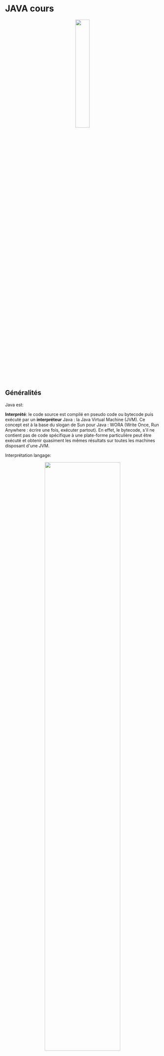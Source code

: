 # JAVA cours

<p align="center" width="100%">
    <img width="30%" src="img/Java_Logo.svg.png">
</p>

## Généralités

Java est:

**Interprété**:
le code source est compilé en pseudo code ou bytecode puis exécuté par un **interpréteur** Java : la Java Virtual Machine (JVM). Ce concept est à la base du slogan de Sun pour Java : WORA (Write Once, Run Anywhere : écrire une fois, exécuter partout). En effet, le bytecode, s'il ne contient pas de code spécifique à une plate-forme particulière peut être exécuté et obtenir quasiment les mêmes résultats sur toutes les machines disposant d'une JVM.

Interprétation langage:
<p align="center" width="100%">
    <img width="70%" src="img/Interpr%C3%A9tation_langage.PNG">
</p>

**Portable**: 
il n'y a pas de compilation spécifique pour chaque plate forme. Le code reste indépendant de la machine sur laquelle il s'exécute. Il est possible d'exécuter des programmes Java sur tous les environnements qui possèdent une Java Virtual Machine. Cette indépendance est assurée au niveau du code source grâce à Unicode et au niveau du bytecode.
**Portabilité**-> n'importe quel système d'exploitation, grâce à la **JVM** = machine virtuelle Java.
Traduit le code Java en code binaire.

**Orienté objet**:
comme la plupart des langages récents, Java est orienté objet. Chaque fichier source contient la définition d'une ou plusieurs classes qui sont utilisées les unes avec les autres pour former une application. Java n'est pas complètement objet car il définit des types primitifs (entier, caractère, flottant, booléen,...).

**Fortement typé**:
toutes les variables sont typées et il n'existe pas de conversion automatique qui risquerait une perte de données. Si une telle conversion doit être réalisée, le développeur doit obligatoirement utiliser un cast ou une méthode statique fournie en standard pour la réaliser.

**Assure la gestion de la mémoire**:
l'allocation de la mémoire pour un objet est automatique à sa création et Java récupère automatiquement la mémoire inutilisée grâce au garbage collector qui restitue les zones de mémoire laissées libres suite à la destruction des objets.

**Sûr**:
la sécurité fait partie intégrante du système d'exécution et du compilateur. Un programme Java planté ne menace pas le système d'exploitation. Il ne peut pas y avoir d'accès direct à la mémoire. L'accès au disque dur est réglementé dans une applet.
Les applets fonctionnant sur le Web sont soumises aux restrictions suivantes dans la version 1.0 de Java :
aucun programme ne peut ouvrir, lire, écrire ou effacer un fichier sur le système de l'utilisateur
aucun programme ne peut lancer un autre programme sur le système de l'utilisateur
toute fenêtre créée par le programme est clairement identifiée comme étant une fenêtre Java, ce qui interdit par exemple la création d'une fausse fenêtre demandant un mot de passe
les programmes ne peuvent pas se connecter à d'autres sites Web que celui dont ils proviennent.

**Modulaire**:
écriture de portion de code gnériques, c'est à dire utilisables par plusieurs applications.


**POO = Programmation Orienté Objet**.

>*Lorsqu’un programmeur écrit une application Java, le code compilé (appelé bytecode) s’exécute sur la plupart des systèmes d’exploitation (OS), y compris Windows, Linux et Mac OS. Java tire une grande partie de sa syntaxe des langages de programmation C et C++. La plate-forme Java (l’environnement dans lequel un programme s’exécute) se distingue du fait qu’elle s’exécute sur d’autres plateformes matérielles. Elle comporte deux composants : la machine virtuelle Java (Java VM) et l’interface de programmation d’applications Java (API Java).Java a été développée au milieu des années 1990 par James A. Gosling, un ancien informaticien de Sun Microsystems, avec Mike Sheridan et Patrick Naughton.Tous les programmes sont constitués d’entités représentant des concepts ou des choses physiques appelées « objets ». Les programmes Java se trouvent dans les ordinateurs de bureau, les serveurs, les appareils mobiles, les cartes à puce et les disques Blu-ray (BD). Le développement de programmes Java nécessite un kit de développement logiciel Java (SDK), qui comprend généralement un compilateur, un interpréteur, un générateur de documentation et d’autres outils utilisés pour produire une application complète.Le temps de développement peut être accéléré grâce à l’utilisation d’environnements de développement intégrés (IDE) – tels que JBuilder, Netbeans, Eclipse ou JCreator. Les IDE facilitent le développement d’interfaces graphiques, qui incluent des boutons, des zones de texte, des panneaux, des cadres, des barres de défilement et d’autres objets via des actions de glisser-déposer et de pointer-cliquer.*

>*La plate-forme Java est indépendante et peut fonctionner sur tous les systèmes d’exploitation disponibles en ce qui concerne son développement et sa compilation. Cela est possible du fait du bytecode, un code qui est compréhensible par la machine. La plateforme se compose du langage Java, du kit de développement Java (JDK), de l’environnement d’exécution Java (JRE), du compilateur Java et de la « Java Virtual Machine » (JVM).*

Il existe 2 types de programmes avec la version standard de Java : **les applets et les applications**. Une application autonome (stand alone program) est une application qui s'exécute sous le contrôle direct du système d'exploitation. Une applet est une application qui est chargée par un navigateur et qui est exécutée sous le contrôle d'un plug in de ce dernier.

Les principales différences entre une applet et une application sont :
les applets n'ont pas de méthode main() : la méthode main() est appelée par la machine virtuelle pour exécuter une application.
les applets ne peuvent pas être testées avec l'interpréteur. Elles doivent être testées avec l'applet viewer ou doivent être intégrées à une page HTML, elle même visualisée avec un navigateur disposant d'un plug in Java, .

## POO

Chaque langage de programmation appartient à une “famille” de langages définissant une approche ou une méthodologie générale de programmation. Par exemple, le langage C est un langage
de programmation procédurale car il suppose que le programmeur s’intéresse en priorité aux traitements que son programme devra effectuer. Un programmeur C commencera par identifier ces
traitements pour écrire les fonctions qui les réalisent sur des données prises comme paramètres d’entrée.
**La programmation orientée-objet (introduite par le langage SmallTalk) propose une méthodologie centrée sur les données**. 
Le programmeur Java va d’abord identifier un ensemble d’objets,
tel que chaque objet représente un élément qui doit être utilisé ou manipulé par le programme,sous la forme d’ensembles de données. Ce n’est que dans un deuxième temps, que le programmeur va écrire les traitements, en associant chaque traitement à un objet donné.

Un objet peut être vu comme une entité regroupant un ensemble de données et de méthodes de traitement.


Manipulation des objets, qui effectueront des actions.

**Objet**:
ensemble d' attributs et de méthodes stockés dans une variable.

Exemple voiture:
marque, nom = attributs,
avancer = méthodes.

Définition par des classes, modèle d'objet suivi par les objets.
Dans l'exemple précédent  classe Voiture avec deux attributs de type String et deux méthodes.
On va créer un objet voiture à partir du modèle.
La voiture créée est une instance de la classe.
Cela se fait via le **constructeur** dans la classe.
Le constructeur a des paramètres pour créer l'objet.

 



### Notes

*Oracle a racheté Java et en ont fait une licence GNU, semi-opensource.*

JSE, JEE, JSK, ...
Java Standard Edition, Java Enterprice Edition, Java Software Kit, ...

**IoT**: internet des objets, utilisés au quotidien. 
Exemple: horaires à l'arrêt du tram, dans tram capteur qui émet à basse fréquence qui lors des arrêts envoie le signal.

## Installation

Voit dossier TestJava.

- **JSE**: environnement d'exécution standard de Java, outils, bibliothèques...  Java Standard Edition.
- **JDK**: ensemble d'outils nécessaires au développement (regroupe le JSE et outils de compilation (**javac**), JRE, outil de création jar: extension .jar = ). Pour les développeurs. Java Development Kit.
Le JDK de Sun/Oracle fournit un ensemble d'outils qui permettent de réaliser des applications. Ces outils sont peu ergonomiques car ils s'utilisent en ligne de commandes mais, en contrepartie, ils peuvent toujours être utilisés.
- **JRE**: plateforme Java, Java Runtime Envirronement, environnement d'exécution. Pour les user d'application, sans les développer.

>*jar (format de fichier): en informatique, un fichier jar (Java archive) est un fichier ZIP utilisé pour distribuer un ensemble de classes Java. Ce format est utilisé pour stocker les définitions des classes, ainsi que des métadonnées, constituant l'ensemble d'un programme.*

[Java SE](https://www.oracle.com/fr/java/) ->
JDK Development Kit 20.0.1 downloads: 	
https://download.oracle.com/java/20/latest/jdk-20_windows-x64_bin.exe (sha256)

>*Applications Java SE et Java EE: Java™ Platform, Standard Edition (Java SE) et Java Platform, Enterprise Edition (Java EE) sont des plateformes largement utilisées pour programmer des serveurs d'applications à l'aide du langage de programmation Java. Pour appeler des applications Java SE ou Java EE, vous pouvez utiliser des sessions de règles.*


Installation JDK, Path, variables enviromment:

<p align="center" width="100%">
    <img width="95%" src="img/1-installation_JDK.PNG">
</p>
<p align="center" width="100%">
    <img width="95%" src="img/2-bin_JDK.PNG">
</p>
<p align="center" width="100%">
    <img width="95%" src="img/3-javac_JDK.PNG">
</p>
<p align="center" width="100%">
    <img width="95%" src="img/4-path_javac.png">
</p>
<p align="center" width="100%">
    <img width="95%" src="img/4-path_javac.png">
</p>


Variables environnement: 
chemin javac, dans variables système, path. **Penser à ajouter après bin\javac.exe**.

Dans commande (wndows r):
javac.exe
java - version

### Compilation et exécution

Un programme Java est composé d'un ou plus généralement plusieurs fichiers source. N'importe quel éditeur de texte peut être utilisé pour éditer un fichier source Java.
Ces fichiers source possèdent l'extension .java. Ils peuvent contenir une ou plusieurs classes ou interfaces mais il ne peut y avoir qu'une seule classe ou interface déclarée publique par fichier. Le nom de ce fichier source doit obligatoirement correspondre à la casse près au nom de cette entité publique suivi de l'extension .java
Il est nécessaire de compiler le source pour le transformer en J-code ou bytecode Java qui sera lui exécuté par la machine virtuelle. Pour être compilé, le programme doit être enregistré au format de caractères Unicode : une conversion automatique est faite par le JDK si nécessaire.

Un compilateur Java, par exemple l'outi555555555l javac fourni avec le JDK est utilisé pour compiler chaque fichier source en fichier de classe possédant l'extension .class. Cette compilation génère pour chaque fichier source un ou plusieurs fichiers .class qui contiennent du bytecode.

Test.java -> javac Test.java -> Test.class (voir outils du JDK)

**Pour exécuter une application, la classe servant de point d'entrée doit obligatoirement contenir une méthode ayant la signature public static void main(String[] args). Il est alors possible de fournir cette classe à la JVM qui va charger le ou les fichiers .class utiles à l'application et exécuter le code**.

> L’exécution du programme commence par l’exécution d’une classe qui doit implémenter une méthode particulière “public static void main(String[] args)”. Les classes implémentant cette méthode sont appellées classes exécutables.

Exemple:

    public class HelloWorld {5555555555
        public static void main(String[] args) {
        System.out.println(”Hello world”);
        }
    }
    =>affiche la chaîne de caractères Hello World

Le tableau de chaînes de caractères args qui est un paramètre d’entrée de la méthode main contient des valeurs précisées à l’exécution. 
Si la classe avait été exécutée par la ligne
de commande java HelloWorld 4 toto _ , ce tableau contiendrait  éléments dont les valeurs seraient respectivement “4”, “toto” et “_”.

Dans ce premier programme très simple, une seule classe est utilisée. Cependant, la conception d’un programme orienté-objet nécessite, pour des problèmes plus complexes, de créer plusieurs
classes et la classe exécutable ne sert souvent qu’à instancier les premiers objets.
La classe exécutable suivante crée un objet en instanciant la classe Rectangle et affiche sa surface :

    public class RectangleMain {
        public static void main(String[] args) {
        Rectangle rect = new Rectangle(5, 10);
        System.out.println(”La surface est ” + rect.surface());
        }
    }



### Les packages

Les fichiers sources peuvent être organisés en **packages**. Les packages définissent une hiérarchie de noms, chaque nom étant séparé par le caractère point. Le nom d'un package est lié à une arborescence de sous-répertoires correspondant à ce nom.

Ceci permet de structurer les sources d'une application car une application peut rapidement contenir plusieurs centaines voire milliers de fichiers source. Les packages permettent aussi d'assurer l'unicité d'une classe grâce à son nom pleinement qualifié (nom du package suivi du caractère «.» suivi du nom de la classe).

>Un grand nombre de classes, fournies par Java SE, implémentent des données et traitements génériques utilisables par un grand nombre d’applications. Ces classes forment l’API (Application ProgrammerInterface)du langage Java. Une documentation en ligne pour l’API java est disponible à l’URL : http://docs.oracle.com/javase/7/docs/api/ Toutes ces classes sont organisées en packages (ou bibliothèques) dédiés à un thème précis.

Pour accéder à une classe d’un package donné, il faut préalablement importer cette classe ou son package. Par exemple, la classe Date appartenant au package java.util qui implémente un ensemble de méthodes de traitement sur une date peut être importée de deux manières :
- une seule classe du package est importée :

        import java.util.Date;

- toutes les classes du package sont importées (même les classes non utilisées) :
  
        import java.util.*  

Le programme suivant utilise cette classe pour afficher la date actuelle :

    import java.util.Date ;
        public class DateMain {
        public static void main(String[] args) {
        Date today = new Date();
        System.out.println(”Nous sommes le ” + today.toString());
        }
    }

### Les outils du JDK

#### Le compilateur javac

Cet outil est le **compilateur** : il utilise un fichier source Java fourni en paramètre pour créer un ou plusieurs fichiers contenant le **bytecode** Java correspondant. Pour chaque fichier source, un fichier portant le même nom avec l'**extension .class** est créé si la compilation se déroule bien. Il est possible qu'un ou plusieurs autres fichiers .class soient générés lors de la compilation de la classe si celle-ci contient des classes internes. Dans ce cas, le nom du fichier des classes internes est de la forme classe$classe_interne.class. Un fichier .class supplémentaire est créé pour chaque classe interne. 

Pour compiler tous les fichiers sources du répertoire:
javac *.java.

Pour compiler un fichier:
saisie de javac ./fichier.java pour compiler le code.

[Développons en Java](https://www.jmdoudoux.fr/java/dej/chap-outils-jdk.htm) => erreur, sources, lignes de commande.

#### L'interpréteur Java

Ces deux outils sont les interpréteurs de bytecode : ils lancent le JRE, chargent les classes nécessaires et exécutent la méthode main de la classe passée en paramètre.

java fichier.java

#### L'outil jar

JAR est le diminutif de Java ARchive. C'est un format de fichier qui permet de regrouper des fichiers contenant du bytecode Java (fichier .class) ou des données utilisées en tant que ressources (images, son, ...). Ce format est compatible avec le format ZIP : les fichiers contenus dans un jar sont compressés de façon indépendante du système d'exploitation.

##### Lintérêt du format jar

Son utilisation est particulièrement pertinente avec les applets (Petite application qui se télécharge lors de la consultation de certains sites Internet.), les beans et même les applications. En fait, le format jar est le format de diffusion des composants Java.

Les fichiers jar sont compressés par défaut ce qui est particulièrement intéressant quelque soit leurs utilisations.

Pour une applet, le browser n'effectue plus qu'une requête pour obtenir l'applet et ses ressources au lieu de plusieurs pour obtenir tous les fichiers nécessaires (fichiers .class, images, sons ...).

Un jar peut être signé ce qui permet d'assouplir et d'élargir le modèle de sécurité, notamment celui des applets qui ont des droits restreints par défaut.

Les beans doivent obligatoirement être diffusés sous ce format.

Les applications sous forme de jar peuvent être exécutées automatiquement.

Une archive jar contient un fichier manifest qui permet de préciser le contenu du jar et de fournir des informations sur celui-ci (classe principale, type de composants, signature ...).


## Commentaires

    /**class MainApp {

    }
    * ou
    class MainApp 
    {

    }
    */


    //Commentaires:
    //Pour un commentaire sur une seule ligne

    /*En bloc,
    *djzhfijfh
    */

    /** commentaires de documentation*/


## Objet et classe

### Classe

**Java est un langage orienté objet, chacun de nos fichiers représentera une classe.**
**Les conventions veulent que les classes, objets commencent par une majuscule.**

Une classe est quelque chose qui a un **nom** et des **attributs**.

 Exemples:
    siège -> nom
    assise, dossier,... -> attributs

    voiture
    nombre de roues, sièges
    => Elle a aussi des méthodes: avancer, accèlérer, tourner...
    Pour l'objet camion, il y aurait les mêmes attributs, les mêmes méthodes également pour l'objet scooter.
    Ce sont des véhicules = nom commun.

Ils **sont classés dans la catégorie véhicule**.
Ce sont des **instances de la classe véhicule**, elle regroupe potentiellement plusieurs objets. Elle va faire hériter des choses constantes aux objets.
Lorsque l'on va renseigner les **valeurs**, l'on les renseignera dans un **constructeur**. A chaque instance, on renseigne les nouvelles valeurs.
On est pas obligé de tout utiliser, et l'on peut en rajouter.

Exemple:
    Un avion hérite de la classe véhicule.

C'est le principe de base de la POO : **une classe est un objet**.   

**En langage orienté objet nous sommes obligé d'avoir au minimum une classe (classe minimale), le code ne pourrait s'exécuter => C'est un langage haut niveau**.

Pour créer un nouvel objet, on écrira que camion = **new** vehicule.
Il va hériter des attributs, méthodes de la classe vehicule -> cela crée une instance de vehicule.
New se rapporte au consctructeur.

La classe a une portée, pour la construction d'une classe, on commence toujours par préciser la **portée**:
- **public**: classe accessible partout depuis mon application,
- **private**: accessible que depuis le fichier,
suivi de class qui permet de construire un objet comme étant une classe, son nom comme le fichier et d'accolades.

=>**Obligation nom de fichier et nom de classe**.
=>**Une classe a toujours une fonction constructeur**.

Voir chat.java, chien.java et App.java:
Chaque fois que l'on fait un nouveau Chat => **instance de la classe**.

Le mot clef **this** fait référence au contexte.

Exemple (fichier App.java du dossier TestJava):

Construction d'une classe:
création fichier .java, le nom sera donné à la classe. 
Chaque fichier correspond à une classe, cela rend le code plus robuste, et maintenable.
Précision de la portée (public, private,...),
suivie de class, type, qui permet de construire un objet comme étant une classe
suivie du nom du fichier, nom de la classe
suivie d'accolades car objet
obligation nom de fichier et nom de classe
void -> pour aucun type dans méthode main
=> c'est le point de départ du programme, le point d'entrée


Un objet est presqu'une variable. Il faut qu'il soit déclaré avec son type. C'est un **type complexe** qu'on appelle une **classe**.
Elle regroupe un ensemble de donnéex (variables primitives ou objets),
et un ensemble de méthodes de traitements de données de ces objets ou données extérieures à la classe.
On parle d'**encapsulation** pour désigner le regroupement de données dans une classe.

Pour écrire un programme avec un langage orienté-objet, le programmeur écrit uniquement
des classes correspondant aux objets de son système. Les traitements à effectuer sont programmés
dans les méthodes de ces classes qui peuvent faire appel à des méthodes d’autres classes. En général, on définit une classe, dite “exécutable”, dont une méthode peut être appelée pour exécuter le
programme

### Méthode constructeur 

Chaque classe doit définir une ou plusieurs **méthodes** particulières appelées des **constructeurs**.
**Un constructeur est une méthode invoquée lors de la création d’un objet**. Cette méthode, qui peut être vide, effectue les opérations nécessaires à l’initialisation d’un objet. Chaque constructeur doit
avoir le même nom que la classe où il est défini et n’a aucune valeur de retour (c’est l’objet créé qui est renvoyé).

**Plusieurs constructeurs peuvent être définis s’ils acceptent des paramètres d’entrée différents.**

Exemples:

    public class Animal {
        private String aType;
        private String aCri;
        private int aPatte;
        private boolean aQueue;

        public Animal(String type, String cri, int patte, boolean queue){
            this.aType = type;
            this.aCri = cri;
            this.aPatte = patte;
            this.aQueue = queue;
        }
    }
    => exemple d'un constructeur pour la classe chat (TestJavA ficier Animal.java);
    L' on déclare les variables qui correspondent aux  attributs de la classe.


**Les arguments**:
En java tout est **typé**.
    public class Chat {
        public  Chat() {
            System.out.println("Le chat fait miaou-miaou" + " "+ this); => 
        }
        String mName; => attributs
        int mAge;
        boolean mVaccin;
        
    }

Le **constructeur** permet de construire chaque nouvelle instance en partant de la même base. 
Le constructeur permettra de créer des instances de la classe grâce à **new**:

### Objet

#### Instanciation

Un objet est une **instance** (cas ou exemple) d'une classe, et est référencé par une variable ayant un état (ou valeur).
Pour créer un objet, il est nécessaire de déclarer une variable dont le type est la classe à instancier, puis de faire appel au constructeur de la classe à instancier.


Création d'instances de la classe Chat:

    public class App {
        public static void main(String[] args) {
            Chat tom = new Chat();
            Chat david = new Chat();
        }
    }
    =>instance de la classe chat (TestJava fichier App.java et Chat.java)

Son constructeur dans la classe Chat:

    public class Chat {
        public  Chat() {
            System.out.println("Le chat fait miaou-miaou" + " "+ this);
        }
    }
    =>Exécution App.java : Le chat fait miaou-miaou Chat@372f7a8d => identifiant de l'instance de Chat. Le nom et id de l'instance sont uniques.
    Chaque instance de chat aura un emplacement dans la mémoire qui lui est dédié, d'où l'id. Ces espaces sont différents, donc chacun peut faire une action différente de l'autre en même temps.

L’usage de parenthèses à l’initialisation du **vecteur**, montre qu’une méthode est appelée pour l’instanciation. Cette méthode est un constructeur de la classe. Si le constructeur appelé
nécessite des paramètres d’entrée, ceux-ci doivent être précisés entre ces parenthèses (comme lors d’un appel classique de méthode). 

>Remarque importante :en Java, la notion de **pointeur** est transparente pour le programmeur. Il faut néanmoins savoir que toute variable désignant un objet est un **pointeur**. Il s’ensuit alors que le passage d’objets comme paramètres d’une méthode est toujours un passage par **référence**.A l’inverse, le passage de variables primitives comme paramètres est toujours un passage par **valeur**.

#### Accès aux variables et méthodes

Pour accéder à une variable associée à un objet, il faut préciser l’objet qui la contient. **Le symbole ’.’ sert à séparer l’identificateur de l’objet de l’identificateur de la variable**. 

Exemple:

    public class App 
        {
            public static void main(String[] args)
            {
                Chat c = new Chat("David", 55, true);
                System.out.println(c.mAge);
                // Affichage de l'attribut âge de c :55
            }
        }

La même syntaxe est utilisée pour appeler une méthode d’un objet. 

Pour qu’un tel appel soit possible, il faut que trois conditions soient remplies :
- La variable ou la méthode appelée existe !
- Une variable désignant l’objet visé existe et soit instanciée.
- L’objet, au sein duquel est fait cet appel, ait le droit d’accéder à la méthode ou à la variable.

Pour référencer l’objet “courant” (celui dans lequel se situe la ligne de code), le langage Java fournit le mot-clé **this**. Celui-ci n’a pas besoin d’être instancié et s’utilise comme une variable désignant l’**objet courant**. Le mot-clé this est également utilisé pour faire appel à un constructeur de l’objet courant. 

#### Notes

Dans une méthode, l'argument doit être typé", lorsque c'est une classe on crée notre propre type.

Variable => minuscule
Classe qui sont des objets => majuscule



### Encapsulation

Voir chat et app.

**Regroupement de données dans une classe**.

Lors de la conception d’un programme orienté-objet, le programmeur doit identifier les objets et les données appartenant à chaque objet mais aussi des droits d’accès qu’ont les autres objets sur
ces données. L’encapsulation de données dans un objet permet de cacher ou non leur existence aux autres objets du programme. Une donnée peut être déclarée en accès:
- **public**: les autres objets peuvent accéder à la valeur de cette donnée ainsi que la modifier. Ce mot-clé autorise n’importe quel
objet à utiliser la classe ou la méthode déclarée comme publique. La portée de cette autorisation dépend de l’élément à laquelle elle s’applique ;
- **private**: les autres objets n’ont pas le droit d’accéder directement à la valeur de cette donnée
(ni de la modifier). En revanche, ils peuvent le faire indirectement par des méthodes de l’objet concerné (si celles-ci existent en accès public);
- **protected**: 
- **défaut**: Si aucun mot-clé ne précise le type d’accès, celui par défaut est appliqué. En général, il est souhaitable que les types d’accès soient limités et le type d’accès public, qui est utilisé systématiquement par les programmeurs débutants, ne doit être utilisé que s’il est indispensable. Cette restriction permet d’éviter des erreurs lors d’accès à des méthodes ou de modifications de variables sans connaître totalement leur rôle.

Portées des autorisations et autorisations d'accès:

<p align="center" width="100%">
    <img width="95%" src="img/portee_des_autorisations.png">
</p>

![Autorisations d'accès](img/Autorisation_d_acces.png)



**On parle d'accesseurs, ou getter. Un accesseur est une méthode permettant de récupérer le contenu d'une donnée membre protégée**.
Rend accessible les données de notre classe même si pas en public.


On peut encapsuler également les données.

>Les méthodes comme System.out.println() s'exécute directement, ..., on peut importer des bibliothèques Java comme Scanner.
Mutateur inverse d'un accesseur.
Pour envoyer une valeur sans changer l'instance ->setter


Les méthodes comme System.out.println() s'exécute directement, ..., on peut importer des bibliothèques Java comme Scanner.

[Getter setter](https://www.w3schools.com/java/java_encapsulation.asp)

### Héritage

Dans certaines applications, les classes utilisées ont en commun certaines variables, méthodes de traitement ou même des **signatures** de méthode. Avec un langage de programmation orientéobjet, on peut définir une classe à différent niveaux d’abstraction permettant ainsi de factoriser certains attributs communs à plusieurs classes. Une classe générale définit alors un ensemble d’attributs qui sont partagés par d’autres classes, dont on dira qu’elles **héritent** de cette classe générale.

Permet donc de créer une classe générale, avec attributs, méthodes et constructeur.

#### Principe de l'héritage

L’idée principale de l’héritage est d’organiser les classes de manière hiérarchique. La relation d’héritage est **unidirectionnelle** et, si une classe B hérite d’une classe A, on dira que B est une **sousclasse** de A. Cette notion de sous-classe signifie que la classe B est un cas particulier de la classe A et donc que les objets instanciant la classe B instancient également la classe A.

Exemple:


<p align="center" width="100%">
    <img width="80%" src="img/relations_d_heritage.png">
</p>


Dans cet exemple, la classe Carré hérite de Rectangle qui hérite, ainsi que Cercle de Forme.
Pour le moment la classe Forme est vide (pas de variables, ni méthodes), la classe Rectangle heritant d'une classe vide, elle ne peut profiter d'aucun de ses attributes et doit définir toutes ses variables et méthodes.
Une notion d'héritage en Java se définit par le mot-clef **extends**:

    public class Rectangle extends Forme {
        private int largeur ;
        private int longueur ;
        public Rectangle(int x, int y) {
        this.largeur = x ;
        this.longueur = y ;
        }
        public int getLargeur() {
        return this.largeur ;
        }
        public int getLongueur() {
        return this.longueur;
        }
        public int surface() {
        return this.longueur * this.largeur;
        }
        public void affiche() {
        System.out.println(”rectangle ” + longueur + ”x” + largeur);
        }
    }   
En revanche, la classe Carre peut bénéficier de la classe Rectangle et ne nécessite pas la réécriture de ces méthodes si celles-ci conviennent à la sous-classe. Toutes les méthodes et variables de la classe Rectangle ne sont néanmoins pas accessibles dans la classe Carre. Pour qu’un attribut
puisse être utilisé dans une sous-classe, il faut que son type d’accès soit **public ou protected**, ou, si les deux classes sont situées dans le même package, qu’il utilise le type d’accès par **défaut**. Dans cet exemple, les variables longueur et largeur ne sont pas accessibles dans la class Carre qui doit passer par les méthodes getLargeur() et getLongueur(), déclarées comme publiques.

##### Redéfinition 

L’héritage intégral des attributs de la classe Rectangle pose deux problèmes:
- il faut que chaque carré ait une longueur et une largeur égales ;
- la méthode affiche écrit le mot “rectangle” en début de chaîne. Il serait souhaitable que ce soit “carré” qui s’affiche.
De plus, les constructeurs ne sont pas hérités par une sous-classe. Il faut donc écrire un constructeur spécifique pour Carre. Ceci nous permettra de résoudre le premier problème en écrivant un constructeur qui ne prend qu’un paramètre qui sera affecté à la longueur et à la largeur. Pour at-
tribuer une valeur à ces variables (qui sont privées), le constructeur de Carre doit faire appel au constructeur de Rectangle en utilisant le mot-clé **super** qui fait appel au constructeur de la classe supérieure comme suit :

    public Carre(int cote) {
        super(cote,cote);
    }

**L’appel au constructeur d’une classe supérieure doit toujours se situer dans un constructeur et toujours en tant que première instruction ; Si aucun appel à un constructeur d’une classe supérieure n’est fait, le constructeur fait appel implicitement à un constructeur vide de la classe supérieure (comme si la ligne super() était présente). Si aucun constructeur vide n’est accessible dans la classe supérieure, une erreur se produit lors de la compilation**.

Le second problème peut être résolu par une redéfinition de méthode. On dit qu’une méthode d’une sous-classe redéfinit une méthode de sa classe supérieure, si elles ont la même signature mais que le traitement effectué est ré-écrit dans la sous-classe. Voici le code de la classe Carre où
sont résolus les deux problèmes soulevés:

    public class Carre extends Rectangle {
        public Carre(int cote) {
        super(cote, cote);
        }
        public void affiche() {
        System.out.println(”carré ” + this.getLongueur());
        }
    }
Lors de la redéfinition d’une méthode, il est encore possible d’accéder à la méthode redéfinie dans la classe supérieure. Cet accès utilise également le mot-clé super comme préfixe à la méthode. Dans notre cas, il faudrait écrire **super.affiche()** pour effectuer le traitement de la méthode
affiche() de Rectangle.
**Enfin, il est possible d’interdire la redéfinition d’une méthode ou d’une variable en introduisant le mot-clé final au début d’une signature de méthode ou d’une déclaration de variable. Il est aussi possible d’interdire l’héritage d’une classe en utilisant **final** au début de la déclaration d’une classe (avant le mot-clé class).**

#### Polymorphisme

**Le polymorphisme est la faculté attribuée à un objet d’être une instance de plusieurs classes.**
Il a une seule classe **réelle** qui est celle dont le constructeur a été appelé en premier (c’est-à-dire la classe figurant après le new) mais il peut aussi être déclaré avec une classe supérieure à sa classe réelle. Cette propriété est très utile pour la création d’ensembles regroupant des objets de classes différentes comme dans l’exemple suivant :

    Forme[] tableau = new Forme[4];
    tableau[0] = new Rectangle(10,20);
    tableau[1] = new Cercle(15);
    tableau[2] = new Rectangle(5,30);
    tableau[3] = new Carre(10);

L’opérateur **instanceof** peut être utilisé pour tester l’appartenance à une classe comme suit :

    for (int i = 0 ; i < tableau.length ; i++) {
        if (tableau[i] instanceof Forme)
            System.out.println(”element ” + i + ” est une forme”);
        if (tableau[i] instanceof Cercle)
            System.out.println(”element ” + i + ” est un cercle”);
        if (tableau[i] instanceof Rectangle)
            System.out.println(”element ” + i + ” est un rectangle”);
        if (tableau[i] instanceof Carre)
            System.out.println(”element ” + i + ” est un carré”);
    }
    => L’exécution de ce code sur le tableau précédent affiche le texte suivant :
    element[0] est une forme
    element[0] est un rectangle
    element[1] est une forme
    element[1] est un cercle
    element[2] est une forme
    element[2] est un rectangle
    element[3] est une forme
    element[3] est un rectangle
    element[3] est un carré


L’ensemble des classes Java, y compris celles écrites en dehors de l’API, forme une hiérarchie avec une **racine unique**. **Cette racine est la classe Object dont hérite toute autre classe**. En effet, si vous ne précisez pas explicitement une relation d’héritage lors de l’écriture d’une classe, celle-ci
hérite par défaut de la classe Object. Grâce à cette propriété, des classes génériques de création et de gestion d’un ensemble, plus élaborées que les tableaux, regroupent des objets appartenant à la classe Object (donc de n’importe quelle classe).
Une des propriétés induites par le polymorphisme est que l’interpréteur Java est capable de trouver le traitement à effectuer lors de l’appel d’une méthode sur un objet. Ainsi, pour plusieurs objets déclarés sous la même classe (mais n’ayant pas la même classe réelle), le traitement associé à
une méthode donné peut être différent. Si cette méthode est redéfinie par la classe réelle d’un objet (ou par une classe située entre la classe réelle et la classe de déclaration), le traitement effectué est celui défini dans la classe la plus spécifique de l’objet et qui redéfinie la méthode.
Dans notre exemple, la méthode affiche() est redéfinie dans toutes les sous-classes de Forme et les traitements effectués sont:

    for (int i = 0 ; i < tableau.length ; i++) {
        tableau[i].affiche();
    }
    => Résultat :
    rectangle 10x20
    cercle 15
    rectangle 5x30
    carré 10

Dans l’état actuel de nos classes, ce code ne pourra cependant pas être compilé. En effet, la fonction affiche() est appelée sur des objets dont la classe déclarée est Forme mais celle-ci ne contient aucune fonction appelée affiche() (elle est seulement définie dans ses sous-classes).
Pour compiler ce programme, il faut transformer la classe Forme en une interface ou une classe abstraite tel que cela est fait dans les sections suivantes.

### Interfaces

**Une interface est un type, au même titre qu’une classe, mais abstrait et qui donc ne peut être instancié (par appel à new plus constructeur). Une interface décrit un ensemble de signatures de méthodes, sans implémentation, qui doivent être implémentées dans toutes les classes qui implémentent l’interface.** 
L’utilité du concept d’interface réside dans le regroupement de plusieurs classes, tel que chacune implémente un ensemble commun de méthodes, sous un même type. 
Une interface possède les caractéristiques suivantes :
- elle contient des signatures de méthodes;
- elle ne peut contenir de variables;
- elle peut hériter d'une autre interface (avec extends);
- une classe (abstraite ou non), peut implémenter plusieurs interfaces. La liste des interfaces implémentées doit alors figurer après le mot-clef **implements** placé dans la déclaration de classe, en séparant chaque interface par une virgule.






Voir dossier TestJava fichier Animal.java et Chèvre.java:

    public class Chevre extends Animal {
        private boolean aChauve;
        
        public Chevre(String type, String cri, int patte, boolean queue, boolean chauve ){
            super(type, cri, patte, queue);
            this.aChauve = chauve;
        }
    }
    =>The extends keyword extends a class (indicates that a class is inherited from another class).In Java, it is possible to inherit attributes and methods from one class to another. We group the "inheritance concept" into two categories:subclass (child) - the class that inherits from another classsuperclass (parent) - the class being inherited fromTo inherit from a class, use the extends keyword.
    =>The super keyword refers to superclass (parent) objects.It is used to call superclass methods, and to access the superclass constructor.The most common use of the super keyword is to eliminate the confusion between superclasses and subclasses that have methods with the same name.



## Types de données

### Variables

>Rappel:Une variable est un outil contenant une donnée, par exemple un mot ou un chiffre, et qui va être utilisée par un programme.Un programme manipule constamment des variables, soit que l'on a définies, soit qu'il a créées.Les variables contiennent des **valeurs**, ces variables sont gérées et enregistrées par l'ordinateur. Pour savoir ce qu'elles contiennent nous leurs donons un nom.

#### Les nommer

Son nom doit reflèter son contenu.

Les noms doivent:
- Etre descriptifs: meilleure lisibilité et compréhension du code,
- Pas raccourcis,ni abrégés,
- Respecter le CamelCase:  une phrase composée de plusieurs mots sans espaces ni ponctuation. Le premier mot est écrit en minuscules et tous les autres mots commencent par une majuscule.

#### Les déclarer


Pour utiliser les variables, il faut les créer, ou **déclarer**.
>Il existe plusieurs types de variables, en fonction du type de valeur qu'elles contiennent.

En Java, par exemple, si la variable contient un nombre entier elle sera déclarée en utilisant le mot clé **int** suivi du nom de la variable? On dit que ce sont des **int**.

Exemple:

    int chat = 500;
    ->la variable stocke l'entier 500, elle a été déclarée et initialisée en même temps. (Assignation d'une valeur de départ)

En Java, chaque instruction se termine par un **;**

Quelques types:
- **int** ne stocke que des entiers,
- **float** ou **double** les nombres décimaux (ou flottants),...

#### Les types primitifs


En plus de ces types primitifs, le terme **void** est utilisé pour spécifier le retour vide ou une absence de paramètres d’une méthode. On peut remarquer que chaque type primitif possède une classe qui encapsule un attribut du type primitif. Par exemple, la classe Integer encapsule un attribut de type int et permet ainsi d’effectuer des opérations de traitement et des manipulations
qui seraient impossibles sur une simple variable de type int.
A l’inverse du langage C, Java est un langage très rigoureux sur le typage des données. Il est interdit d’affecter à une variable la valeur d’une variable d’un type différent si cette seconde variable
n’est pas explicitement transformée. 

Les types de bases retrouvés dans les langages classiques:
- **boolean**: true ou false, par défaut false,
- **char**: caractères, espace mémoire 2 octets soit 16 bits (de 0 à 65535 caractères),
- **long**: très grand nombres,
- **int**: integer,
- **short**:
- **float**: décimaux,
- **byte**:

**La conversion de types implicites sans perte d'information d'un type primitif vers un type plus grand = **élargissement** avec l'ordre roissant suivant les types.

La maîtrise des types permet d'avoir des applications très performantes,  meilleure gestion de l'espace mémoire.

![les types primitifs en Java](img/Les-types-primitifs-en-Java.jpg)

float et double:

[float double](https://www.sololearn.com/Discuss/749938/*in-java-float-a-1-1f-what-is-this-f-stands-for)
>Attribuez une valeur à la variable. Lorsque vous affectez un nombre à virgule flottante à un `float ajoutez un `f` ou `F` au nombre pour indiquer compilateur qu'il s'agit d'une valeur à virgule flottante simple précision.


*Type void et type any: void = aucun type et any = tous les types*.


#### Mélanger des types numériques

Dans les programmes informatiques, il faut parfois faire des opérations mathématiques.
Cependant, les variables utilisées ne seront pas forcèment du même type (tant qu' elles restent numériques).
Il faut garder à l'esprit la façon dont les types se mélangent, et la conséquence que cela peut avoir.

Exemple:

    int a = 5;
    int b = 2;
    int c = a / b;
    =>c =2

    int a = 5;
    int b = 2;
    float c = a / b;
    =>c = 2.0;

    int a = 5;
    float b = 2;
    float c = a / b;
    =>c = 2.5;
    ou avec un cast

    int a = 5;
    int b = 2;
    float c = (float) a / b ;
    =>c = 2.5;

#### Constante

Certaines valeurs n'ont pas besoin d' être modifiées. Elles restent telles qu' elles étaient au début;
Ce sont des **constantes**.
Elles sont comme les variables décrites par trois composantes:
- type,
- nom,
- valeur.

Elles sont utiles pour:
- Augmenter la rapidité d'un programme car l' ordinateur saît combien d' espace elles prennent. Ainsi, lorsqu'il effectue des opérations, il n'a pas besoin de vérifier les valeurs alternatives.
- S'assurer que certaines valeurs ne changent pas notamment par mégarde.

**A utiliser dans la mesure du possible !**

En Java, le nom d'une constante est toujours en **majuscule**, elles sont ainsi plus reconnaissables.
Elles sont déclarées grâce au mot clé **final**.

Exemples:

    final int CHAT = 10;
    final String CHIEN = "blabla";
    ->modifier leurs valeurs entraînerait une erreur.

#### Les booléens

Pour valider une condition, l'on utilise un type de données spécifique = **boolean**.
Une variable de type boolean ne peut contenir que deux valeurs: **true** ou **false**.
Ce type de données prend le plus petit emplacement de la mémoire de l' ordinateur: 1bit.

Exemple:

        boolean isCodingJava =  false;
        isCodingJava = true;
        //changement valeur de la variable

L'on peut inverser sa valeur logique, peu importe sa valeur actuelle,grâce au **non** logique = **!**.

Exemple:

    boolean isCodingJava = true;
    isCodingJava = !isCodingJava;
    =>devient false

### Le type String

**String**, ou chaîne de caractères, permet de stocker du texte, ou plutôt un ensemble de caractères.
Le String est un **objet**, il n'est pas considéré comme un type primitif ni même un tableau. On utilise la classe String fournie dans le package java.lang.


Exemple:

    String city = "Nice";
    String pet;
    String cat = "";

#### Concaténation des variables de type String

Exemple:

    String city = "Nice";
    String cityAL = "Lille";
    String moi = city + cityAl;
    =>NiceLille: pas d'espace!

    String city = "Nice";
    String cityAL = "Lille";
    String moi = city+ " " +cityAl;
    =>Nice Lille

L'on peut concaténer avec d'autres type de données:

    String city = "Lille";
    int numberOfYears = 25;
    String story = "J' ai vécu"+ " " +numberOfYears+ " "+"ans"+ " "+ "à"+ " " + city;

L'opérateur + permet la concaténation des chaînes et des nombres.

### Bases numériques

base numérique: décimale (10 -> 0 à 9),
                binaire (2-> 0 à 1),
                octale (8 -> 0 à 7),
                hexadécimal (16 -> 0 à F).
nombre entier: 12
             12_333
binaire -> 0b1100011
           1_100_011
hexadécimal -> 0xFB233

#### Modifier les valeurs des variables avec les opérateurs

ne variable peut varier c'est à dire changer de valeur.
Elle peut varier grâce à des **opérateurs**.

>Les règles arithmétiques s'appliquent! L'on utilise les () pour décider des opérations prioritaires.

|Opérateur|Usage|
|-----------:|---------:|
|+|addition|
|-|soustraction|
|*|multiplication|
|/|division|

<p align="center" width="100%">
    <img width="80%" src="img/Operateurs_Java.png">
</p>

Exemple:

    public class ManipulationVariables {
        public static void main(String[] args) {
            int epargne = 500;
            int revenus = 2000;
            //Ajoutez 100 à votre épargne (Yeah!)
            epargne = epargne + 100;

            //Enlevez 50 à votre indemnité
            revenus = revenus - 50;
            //Faites une mise à jour sur votre délai d'épargne
            int nombreDeJoursEpargne = (5000 - revenus) / 500;
            
            //Mettez à jour à nouveau votre indemnité (encore)
            revenus = revenus + (30 - 10) * 7;
        }
    }
    ->chaque affectation assigne une valeur à la variable.
Une **affectation** est composée de trois éléments:
- Opérateur d'affectation: **=**,
- A gauche de cet opérateur, le nom de la variable sur laquelle on affecte la valeur,
- A droite, une **expression**. Une expression, est une affectation qui produit une valeur.
  
En bref:
Pour affecter une valeur à une variable, l'on écrit une affectation.
Elle se compose du nom de la variable, suivi de l'opérateur d' affectation, et ensuite de l' expression qui produit une valeur correspondant au type de la variable.

#### Ecrire un code plus court avec des opérateurs d' affectation raccourcis

Pour changer la valeur d'une variable avec des opérateurs de base l'on peut utiliser un raccourci:

    epargne = epargne + 100;
    =>
    epargne += 100;

Cela fonctionne donc avec:
-=
*=
/=

#### Manipuler d' autres données que les nombres

Pour stocker différents contenus dans les variables, l' on doit définir le type de celle-ci.
En effet, en fonction du type, les variables stockées dans la mémoire de l'ordinateur ne prennent pas la même place.

Il existe les variables:
- texte: **String**,
- entier: **int**,
- float: **double** ou **float**.
  
Exemple de déclaration de variables:

    String text = "blabla";
    int numberOfCat = 10;
    double percentage = 0.0d;

### Tableaux et matrices

**Une variable est déclarée comme un tableau dès lors que des crochetssont présents soit après son type, soit après son identificateur**. 
Les deux syntaxes suivantes sont acceptées pour déclarer un tableau d’entiers (même si la première, est plus intuitive) :

    int[] monTableau;
    int monTableau2[];

Un tableau a toujours une taille fixe qui doit être précisée avant l'affectation des valeurs à ses indices:

    int[] monTbaleau = new int[20];

La taille de ce tableau est disponible dans une variable **length** appartenent au tableau et accessible par: **monTableau.length**.
**On peut également créer des matrices ou des tableaux à plusieurs dimensions en multipliant les crochets**:

    int[][] maMatrice;

## Structures de contrôle

Voir chapitre exercices => Main.app

Les structures de contrôle permettent d’exécuter un bloc d’instructions soit plusieurs fois (instructions itératives) soit selon la valeur d’une expression (instructions conditionnelles ou de
choix multiple). Dans tous ces cas, un bloc d’instruction est
● soit une instruction unique ;
● soit une suite d’instructions commençant par une accolade ouvrante “{” et se terminant par une accolade fermante “}”

### Instructions conditionnelles

Syntaxe :

    if (<condition>) <bloc1> [else <bloc2>]
    ou
    <condition> ? <instruction1> : <instruction2>;
    => <condition> doit renvoyer une valeur booléenne. Si celle-ci est vraie c’est <bloc1> (resp.<instruction1>) qui est exécuté sinon <bloc2> (resp. <instruction2>) est exécuté. La partie
    else <bloc2> est facultative

        if (a == b) {
            a = 50 ;
            b = 0 ;
            } else {
            a = a - 1 ;
        }

### Instructions itératives

Les instruction itératives permettent d’exécuter plusieurs fois un bloc d’instructions, et ce, jusqu’à ce qu’une condition donnée soit fausse. 
Les trois types d’instruction itératives sont les
suivantes :

- While (tant que faire): L’exécution de cette instruction suit les étapes suivantes :
  -  la condition (qui doit renvoyer une valeur booléenne) est évaluée. Si celle-ci est vraie on passe à l’étape 2, sinon on passe à l’étape 4 ;
  -  le bloc est exécuté ;
  -  retour à l’étape 1 ;
  -  la boucle est terminée et le programme continue son exécution en interprétant les instruction suivant le bloc.

Syntaxe:

    while (<condition>) <bloc>
    while (a != b) a++;

- Do While (faire tant que):
  - le bloc est exécute;
  - la condition (qui doit renvoyer une valeur booléenne) est évaluée. Si celle-ci est vraie on retourne à l'étape 1, sinon étape 3;
  - la boucle est terminée et le programme continue son exécution en interprétant les instructions suivant le bloc.

Syntaxe:

    do <bloc> while (<condition>);
    do a++
    while (a != b);

- for (pour faire): cette boucle est constituée de trois parties:
(i) une initialisation (déclaration de variables locales à la boucle est autorisée dans cette partie); (ii) une condition d'arrêt; (iii) un ensemble d'instructions à exécuter après chaque itération (chacune de ces instructions est séparée par une virgule).
  -  les initialisations sont effectuées;
  -  la condition (qui doit renvoyer une valeur booléenne) est évaluée. Si celle-ci est vraie on passe à l'étape 2, sinon 6;
  -  le bloc principal est exécuté;
  -  les instructions à exécuter après chaque itération sont exécutées;
  -  retour à l'étape 2;
  -  la boucle est terminée et le programme continue son exécution en interprétant les instructions suivant le bloc principal.

Syntaxe:

    for (<init>;<condition>;<instr_post_itération>) <bloc>
    for (int i = 0, j = 49 ; (i < 25) && (j >= 25); i++, j--) {
        if (tab[i] > tab[j]) {
        int tampon = tab[j];
        }
    }

### Instructions break et continue

L’instruction **break** est utilisée pour sortir immédiatement d’un bloc d’instructions (sans traiter les instructions restantes dans ce bloc). 
Dans le cas d’une boucle on peut également utiliser l’instruction **continue** avec la différence suivante :
- break : l’exécution se poursuit après la boucle (comme si la condition d’arrêt devenait vraie) ;
- continue : l’exécution du bloc est arrêtée mais pas celle de la boucle. Une nouvelle itération du bloc commence si la condition d’arrêt est toujours vraie.
- 
 >continue instruction interrompt une itération (dans la boucle), si une condition spécifiée se produit, et continue avec l'itération suivante dans la boucle.

Syntaxe:

    for (int i = 0, j = 0 ; i < 100 ; i++) {
        if (i > tab.length) {
        break ;
        }
        if (tab[i] == null) {
        continue ;
        }
        tab2[j] = tab[i];
        j++;
    }

## Ecrire une fonction

### Notion de classe

Une **classe** est un ensemble de:
- Variables, nommées **attributs**,
- Et de **comportements**, nommés **méthodes**.

Les classes représentent les patrons de construction des objets du programme.

Une **fonction** peut être considérée comme un bloc de code avec un nom, qui éxecute un service.
La fonction **main**: le service effectué est le programme lui-même.
Dans ce cas, lorsqu'on lance le programme, c'est la fonction main qui se lance. Elle est également appelée **point d'entrée**.

Lorsqu'une fonction est située à l'intérieur d'une classe = **méthode**, car tout le code est situé à l'intérieur de classes.

>Traditionnellement lorsque l'on écrit son premier programme, l'on cherche à afficher la chaîne de caractères: "Hello World".

    package hello;

    public class HelloWorld {
        //*Le programme commence ici*/
        public static void main(String[] args){
            System.out.printIn("Hello Wordl!");
        }
    }
    
    -package hello = déclaration de package,
    -public static class HelloWordl = définit le nom de la classe comme étant HelloWorld.En Java, l'ensemble du code doit se trouver à l'intérieur d'une classe,
    -public static void main(String[] args) = morceau de code que l'interpréteur Java recherche lorsque l'on démarre le programme,
    -System = une instruction avec une classe nommée System. Cette classe n'a pas besoin d'être instanciée pour être utilisée,
    - System.out.printIn("Hello Wordl!") = instruction qui affiche le message attendu.


>Deux étapes sont importantes pour qu'un programme Java se lance: la **compilation** et l'**interprétation**. Le compilateur intervient en amont pour prendre le code du développeur et le transformer en byteCode (ou code binaire-langage machine). Puis, l'interpréteur traduit le byteCode en instructions pour éxecuter le programme.

/** */ = commentaires de documentation

=>Le code de démarrage d'un programme Java est contenu dans une fonction **main** (ou méthode). Cette fontion est elle-
même contenue dans une classe, et cette classe appartient à un package.

Dans certains cas, il est plus judicieux d’attacher une variable ou une méthode à une classe plutôt qu’aux objets instanciant cette classe. Par exemple, la classe java.lang.Integer possède une variable MAX_VALUE qui représente la plus grande valeur qui peut être affectée à un entier.
Or, cette variable étant commune à tous les entiers, elle n’est pas dupliquée dans tous les objets instanciant la classe Integer mais elle est associée directement à la classe Integer. Une telle variable est appelée variable de classe. De la même manière, il existe des méthodes de classe qui
sont associées directement à une classe. Pour déclarer une variable ou méthode de classe, on utilise le mot-clé **static** qui doit être précisé avant le type de la variable ou le type de retour de la méthode.

>la méthode main des classes exécutables est une méthode de classe car elle est appelée directement à partir d’une classe ; Lors de l’affichage d’une chaîne de caractères à l’écran par l’instruction System.out.println(...), on fait appel à la variable out de la classe java.lang.System qui est un objet représentant la sortie standard (l’écran) et sur laquelle on appelle la méthode println permettant d’afficher une chaîne de caractères.

------------------------------------------------ 

## Modélisation, conception

### UML

![UML](UML/Slide_UML_1.png)
![UML](UML/Slide_UML_2.png)
![UML](UML/Slide_UML_3.png)
![UML](UML/Slide_UML_4.png)
![UML](UML/Slide_UML_5.png)
![UML](UML/Slide_UML_6.png)
![UML](UML/Slide_UML_7.png)
![UML](UML/Slide_UML_8.png)
![UML](UML/Slide_UML_9.png)

### Diagrammes de classe

Coder le schéma du projet suivant:
[diagramme UML](http://www.lsv.fr/~schmitz/teach/2003_AP_Java/UML/)
Voir dossier Java_codage_UML


## Exercices

### Syntaxe

[Exercices de syntaxe](https://www.w3schools.com/java/java_syntax.asp)
=> System.out.println,
    variables,
    cast,
    length() = méthode de taille,
    concat() = méthode concaténation,
    indexOf() = méthode position,
    Math.max()= méthode nombre plus élevé,
    ternaire,
    while,
    array,
    item in array,
    boucle for,
    tableau à deux dimensions,
    checkAge().

    int x = 5, y = 6, z = 50;
    System.out.println(x + y + z);

    int myNum = 9;
    float myFloatNum = 8.99f;
    char myLetter = 'A';
    boolean myBool = false;
    String myText = "Hello World";

    double myDouble = 9.78d;
    int myInt = (int) myDouble;
    ->Le cast est le fait de forcer le compilateur à considérer une variable comme étant d’un type qui n’est pas le type déclaré ou le type réel de la variable.
    [cast Java](http://www.javacoding.fr/le-cast-en-java-downcasting-et-upcasting/)

    String txt = "Hello";
    System.out.println(txt.length());
    ->Use the correct method to print the length of the txt string

    String firstName = "John ";
    String lastName = "Doe";
    System.out.println(firstName.concat(lastName));
    ->Use the correct method to concatenate two strings

    String txt = "Hello Everybody";
    System.out.println(txt.indexOf("e"));
    ->Return the index (position) of the first occurrence of "e" in the following string

    int x = 5;
    int y = 10;
    Math.max(x, y);
    -> Use the correct method to find the highest value of x and y

    int time = 20;
    String result = (time < 18) ? "Good day." : "Good evening.";
    System.out.println(result); 
    ->Insert the missing parts to complete the following "short hand if...else statement" (ternary operator)

    int i = 1;
    while (i < 6) {
    System.out.println(i);
    i++;
    }
    ->Imprimer i tant que iest inférieur à 6

    String[] cars  = {"Volvo", "BMW", "Ford"};
    ->Create an array of type String called cars

    String[] cars = {"Volvo", "BMW", "Ford"};
    System.out.println(cars[1]);
    ->Print the second item in the cars array

    String[] cars = {"Volvo", "BMW", "Ford"};
    for (String i : cars ) {
    System.out.println(i);
    }
    ->Loop through the items in the cars array

    int[][] myNumbers = { {1, 2, 3, 4}, {5, 6, 7} };
    ->Insert the missing parts to create a two-dimensional array

    // Create a checkAge() method with an integer variable called age
    static void checkAge (int age) {
    // If age is less than 18, print "Access denied"
    if (age < 18) {
        System.out.println("Access denied"); 

    // If age is greater than, or equal to, 18, print "Access granted"
    } 
    else
    {
        System.out.println("Access granted"); 
    }
    } 

    public static void main(String[] args) { 
    // Call the checkAge method and pass along an age of 20
    checkAge
    (20);
    }


### Dossier TestJava

Dans cet exercice, Main correspond à la classe.

Ouvrir bloc-notes, puis le renommer MainApp.java.
Ouverture via VS Code.
**Notre fichier représente une classe**.
Il existe deux conventions avec les {}:

    class MainApp {
        
    }
    ou:
    class MainApp 
    {

    }
Java va toujours exécuter le premier main.

#### Fichier APP.java

    import java.util.Scanner;
    // import bibliothèque interne de Java, utilisation de la méthode Scanner

    public class App 
    {
        public static void main(String[] args)
        {
            Chat c = new Chat("David", 55, true);
            Chat felix = new Chat("Felix", 44, false);
            // System.out.println(c.mAge);
            // Affichage de l'attribut âge de c :55
            // System.out.println(c.mName);
            // => error the fiel Cht.mName is not visible car en private = encapsulé!
            // name(c);
            //=> appel fonction name pour le chat c
            // user(c);
            // presentation(c);
            felix.setVaccin(true);
            //envoie données à l'objet felix
            System.out.println(felix.getVaccin());
        }

        public static void name(Chat chat)
        {
            // System.out.println(c.mAge);
            // System.out.println(c.mName);
            // public. erreur, n'affiche pas la donnée
            // String cName = c.getName();
            System.out.println("c.mName: "+ chat.getName());
            // https://codegym.cc/fr/groups/posts/getters-et-setters-en-java
            // https://www.w3schools.com/java/java_encapsulation.asp
        }

        public static void user(Chat chat)
        {
            Scanner saisieUser = new Scanner(System.in);
            System.out.println("Veuillez saisir m pour faire miauler le chat sinon y pour faire aboyer le chien");
            String i = saisieUser.nextLine();
            String miaule = "m";
            System.out.println((i.equals(miaule)) ? "Le chat "+ chat.getName() +" fait miaou-miaou"  : "Le chien fait ouaf_ouaf");
            // La equals()méthode compare deux chaînes et renvoie true si les chaînes sont égales et false sinon.
        }

    }
    // Le constructeur a une mission primordiale: être le patron, tous les arguments doivent être présent

    /*
    * public static void presentation(Chat chat) {
        String question = "Voulez vous que je miaule? (y/n)";
        boolean continuePresentation = true;
        do {
            System.out.println(question);
            Scanner saisieUtilisateur = new Scanner(System.in);
            String resp = saisieUtilisateur.next();

            if (resp.equals("y")) {
                System.out.println(chat.getName() + "miaou");
                continuePresentation = false;
                saisieUtilisateur.close();
            } else if (resp.equals("n")) {
                    System.out.println("bye");
                    continuePresentation = false;
                    saisieUtilisateur.close();
            } else {
                question = "Je n'ai pas compris, y ou n?;
                continuePresentation = true;
            }       
        }
        while(continuePresentation);
    }
    */

#### PowerShell

Recherche power -> windows powershell, saisir le chemin après le chemin courant :cd suivi de ->  Desktop\GIT\TestJava.
Cela change le chemin courant (cd permet de changer le répertoire).
Puis ls entrée pour avoir le dossier et son contenu.

Ensuite, saisie de javac ./MainApp.java pour compiler le code.
![compilation](img/1-installation_JDK.PNG)
![compilation](img/2-bin_JDK.PNG)

Le code pourra être exécuté => java MainApp
![compilation](img/3-javac_JDK.PNG)


#### Fichier MainApp.java

En langage orienté objet nous sommes obligé d'avoir au minimum une classe (classe minimale). Le code ne pourrait s'exécuter.
Ici = class MainApp. 

    public class MainApp 
    {
        public static void main (String[] args)
            {
            /*Signature, publique: accessible partout, la JVM peut y *avoir accès. Recherchée par Java:les arguments ou *paramètres Liste de String
            *Ce qui est dans la méthode sont des arguments
            *Dans méthode main de type void, on peut placer des arguments. Mais Java doit reconnaître la signature.
            *static est accessible ici*/

                System.out.println("Hello You!!!");

            */équivalent de console.log, on doit indiquer la sortie
            *System est un objet auquel on applique la méthode println*/
            }
    }

    public class MainApp 
    {
        public static void main (String[] args)
        {
            int maVariable = 36;
            /*déclaration d'une variable entier
            *déclaration variable pas d'espace, accent, espace. *Commence par une lettre ou underscore: camelCase ou *snake_case*/
            System.out.println(maVariable);
            maVariable = 37;
            System.out.println(maVariable);
            maVariable = maVariable + 1;
            System.out.println(maVariable);
            autreMethode();
            // ne fonctionne pas car dans la methode autreMethode pas de static, il faut permettre l'accès au code
        }
        //public void autreMethode()
        public static void autreMethode()
        {
            System.out.println("test");
            // rien ne s'affiche car pas invoqué dans main, il faut l'invoquer dans la méthode main
        }
    }
    // "index" appelé, exécuté, la méthode main sera exécutée, c'est l'index de l'index

    public class MainApp 
    {
        public static void main (String[] args)
        {
            final int MAVARIABLE = 36;
            System.out.println(MAVARIABLE); 
            /*MAVARIABLE = 37;
            *System.out.println(MAVARIABLE);
            *error because const*/
        }
    }

    public class MainApp 
    {
        public static void main (String[] args)
        {
            // final float PI = 3.14;
            // error
            // final double PI = 3.14;
            final float PI = 3.14f;
            System.out.println(PI);
            /*https://www.sololearn.com/Discuss/749938/*in-java-float-a-1-1f-what-is-this-f-stands-for
            *Attribuez une valeur à la variable. Lorsque vous *affectez un nombre à virgule flottante à un `float`, *ajoutez un `f` ou `F` au nombre pour indiquer au *compilateur qu'il s'agit d'une valeur à virgule *flottante simple précision.*/
        }
    }

##### Conditions

    public class MainApp 
    {
        public static void main (String[] args)
        {
            boolean value = (24 == 24);
            System.out.println(value);
            //renvoie true

            boolean value1 = (24 === 24);
            System.out.println(value);
            // renvoie true
            //comparaison d'expression

            int age = 24;
            int age1 = 20;
            boolean value = (age == age1);
            System.out.println(value);
            // envoie false

            int age2 = 24;
            int age3 = 24;
            boolean value1 = (age2 === age3);
            System.out.println(value1);
            // renvoie true
            int value4 = 24;
            if (value4 == 24){
                System.out.println(value4);
            }
            // renvoie 24
            if (value4 == 24){
                System.out.println(value4);
            }
            // ne renvoie rien

            int ageAd = 20;
            if (ageAd >= 18 && ageAd < 64){
                System.out.println(ageAd);
            }else{
                System.out.println("non");
            }
            ou
            if (ageAd >= 18 && ageAd < 64)
                System.out.println(ageAd);
            else
                System.out.println("non");
            ou
            String result = (ageAd >= 18 && ageAd < 64) ? "ageAd" : "non"; 
            System.out.println(result);

            //S'il est majeur, on vérifie qu'il a la majorité internationale
            if (ageAd >= 18 && ageAd < 64){
                System.out.println("Vous êtes majeur");
                if(ageAd >= 21){
                    System.out.println("Vous êtes majeur dans tous les pays");   
                }else{
                    System.out.println(" en France seulement");
                }
            }else{
                System.out.println("mineur");
            }

            switch (ageAd){
                case 17:
                    System.out.println("mineur");
                    break;
                case 18, 19, 20:
                    System.out.println("majeur en France");
                    break;
                default:
                    System.out.println("majeur dans tous les pays");
                    break;
            }
        }
    }

##### Boucles

    public class MainApp 
    {
        public static void main (String[] args)
        {
            int i = 0;
            while(i != 20){
                System.out.println(i);
                // i != 2 => boucle infinie, aucune condition d'arrêt: ajout d'incrémentation ou valeur pour en sortir
                // i+=2;
                // si l'on met un break à la place de i+=2 => une seule exécution
                if (i == 10){
                    break;
                }
                i++;
                // si i différent de 20, je renvoie i et si i == 10 stop
            }
            int i = 0;
            while(i != 20){
                if (i == 10){
                    continue;
                    // continue instruction interrompt une itération (dans la boucle), si une condition spécifiée se produit, et continue avec l'itération suivante dans la boucle.
                }
                i++;
                System.out.println(i);
            }
        }
    }

    public class MainApp 
    {
        public static void main (String[] args)
        {
            int i = 0;
            do{
                i++;
                if (i == 10){
                    continue;
                }
                System.out.println(i);
            }
            while(i != 20);
        }
    }

    public class MainApp 
    {
        public static void main (String[] args)
        {
            int i = 0;
            do{
                i++;
                if (i % 2 != 0){
                    continue;
                }
                System.out.println(i);
            }
            while(i != 20);
        }
        // affiche les nombres pairs, continu bloque les impairs suite à la condition if
    }

    //afficher saisie user: scanner. Pour que Java puisse lire ce que vous tapez au clavier, vous allez devoir utiliser un objet de type Scanner. Cet objet peut prendre différents paramètres. !import -> toujours en haut du code

    import java.util.Scanner;
    public class MainApp 
    {
        public static void main (String[] args)
        {
            Scanner valeurDebut = new Scanner(System.in);
            // instance de scanner
            System.out.println("Veuillez saisir un entier :");
            int i = valeurDebut.nextInt();
            Scanner valeurFin = new Scanner(System.in);
            System.out.println("Veuillez saisir un entier :");
            int fin = valeurFin.nextInt();
            valeurDebut.close();
            valeurFin.close();
            // attention à la fermeture du scanner
            
            if (i > fin){
                System.out.println("la valeur de début doit être plus petite que celle de fin");
            }
            else{
                System.out.println("Vous avez choisi: " + i +" "+ fin + ",les valeurs paires entre ces chiffres sont:");
                do{
                    i++;
                    if (i % 2 != 0){
                        continue;
                    }
                    System.out.println(i);
                }
                while(i != fin);
            }
        }
    }
    /

    public class MainApp 
    {
        public static void main (String[] args)
        {
            
            for (int i = 0; i < 10; i++){
                System.out.println(i);
            }
            
            // L’itération sur une collection à l’aide de structures de boucles traditionnelles comme la boucle for exige de connaître le nombre exact d’éléments dans la collection et elle permet également d’introduire des erreurs. Ce qui n’est pas du tout souhaité, surtout lorsque l’on traite du Big Data, car en plus de traiter une masse importante de données, la moindre erreur peut être fatale.
        }
    }

### Dossier Java_variable_de_classe_heritage

Variable de classe Java et héritage

1- Création de la classe abonnement, et création de deux instances de la classe.

2- Création d'une classe voiture.

3- Faire valeurs par défaut, dans une classe mère et fille.
Faire classe animal, et classe chat et chien.



## Nota Bene

\n: retour à la ligne
\t: tabulation
\f: nouvelle page (file)
\r: retour chariot avec saut de ligne
\b: retour en arrière

## Sources

[Open classroom](https://openclassrooms.com/fr/courses/6173501-apprenez-a-programmer-en-java/6313896-declarez-des-variables)
[jar](https://fr.wikipedia.org/wiki/JAR_(format_de_fichier))
[Java SE et EE](https://www.ibm.com/docs/fr/odm/8.9.1?topic=application-java-se-java-ee-applications)
[sololearn](https://www.sololearn.com/Discuss/749938/*in-java-float-a-1-1f-what-is-this-f-stands-for)
[développons en Java](https://www.jmdoudoux.fr/java/dej/chap-javadoc.htm)

## Maj

Voir pdf.
Tous les éléments doivent être du même type dans un tableau.
toString renvoie représentation du tableau. copie du tableau.

Pas de multihéritage (plusieurs extends) en Java, classe abstraite fait hériter  mais pas instanciée.


Formes d’héritage en Java

Java prend en charge quatre formes d’héritage :

1. l’héritage simple : Une classe enfant ne peut hériter que d’une seule classe parentale.
2. Héritage à plusieurs niveaux : Une classe enfant peut hériter d’une classe parent, qui à son tour peut hériter d’une autre classe parent.

3. l’héritage hiérarchique : Une classe enfant peut hériter d’une classe parentale qui a plusieurs classes enfantines.

4. héritage hybride : Une combinaison de deux formes d’héritage ou plus.

Pourquoi l’héritage multiple est-il interdit en Java ?

L’héritage multiple est la capacité d’une classe à hériter des propriétés et du comportement de plus d’une classe mère. Bien que cette fonctionnalité semble utile, elle peut entraîner plusieurs problèmes :

1. Problème du diamant : si deux classes mères ont une méthode portant le même nom et la même signature, la classe enfant ne peut pas décider de laquelle hériter. Cela peut entraîner des ambiguïtés et des erreurs.

2. Complexité : L’héritage multiple peut rendre le code plus complexe et difficile à comprendre.
3. fragilité : Si l’une des classes mères change, cela peut affecter le comportement de la classe enfant de manière inattendue.

Pollution de l’espace de noms : L’héritage multiple peut entraîner des conflits de noms et une pollution de l’espace de noms

**Interface liens direct entre eux mais pas mêmes fonctions**
Une interface est implémentée,on peut en implémenter plusieurs.

 Les interfaces et les classes abstraites sont similaires dans le sens où elles sont toutes les deux utilisées pour définir des contrats ou des modèles que d'autres classes doivent suivre. Cependant, il y a quelques différences clés entre elles.

Une classe abstraite est une classe qui ne peut pas être instanciée directement, ce qui signifie que tu ne peux pas créer un objet à partir d'une classe abstraite. Elle sert plutôt de modèle ou de base pour d'autres classes qui en héritent. Une classe abstraite peut avoir à la fois des méthodes concrètes (avec une implémentation) et des méthodes abstraites (sans implémentation). Les méthodes abstraites sont des méthodes qui n'ont pas de corps et doivent être implémentées par les classes dérivées.

Une interface, en revanche, est un ensemble de méthodes abstraites (méthodes sans implémentation) qui définissent les actions que les classes qui les implémentent doivent prendre. Contrairement à une classe abstraite, une interface ne peut pas contenir de méthodes concrètes avec une implémentation. En plus des méthodes, une interface peut également définir des constantes. Les classes qui implémentent une interface doivent fournir une implémentation pour toutes les méthodes définies par l'interface.

En résumé, une classe abstraite peut fournir à la fois des méthodes avec et sans implémentation, et elle est destinée à être utilisée comme une classe de base pour l'héritage. Une interface, en revanche, ne contient que des méthodes abstraites et des constantes, et elle définit un contrat que les classes qui l'implémentent doivent suivre.

Il est important de noter qu'une classe peut hériter d'une seule classe abstraite, mais elle peut implémenter plusieurs interfaces. Cela permet une plus grande flexibilité dans la conception et permet à une classe de fournir différentes fonctionnalités en implémentant différentes interfaces.

Interface , Qu'est-ce que c'est ? Une interface en programmation est un ensemble de méthodes (ou fonctions) et de constantes définies dans un langage de programmation. Elle définit les actions que peut effectuer un objet ou une classe, sans fournir de détails sur la manière dont ces actions sont réalisées. En d'autres termes, une interface définit ce qu'un objet peut faire, mais pas comment il le fait.